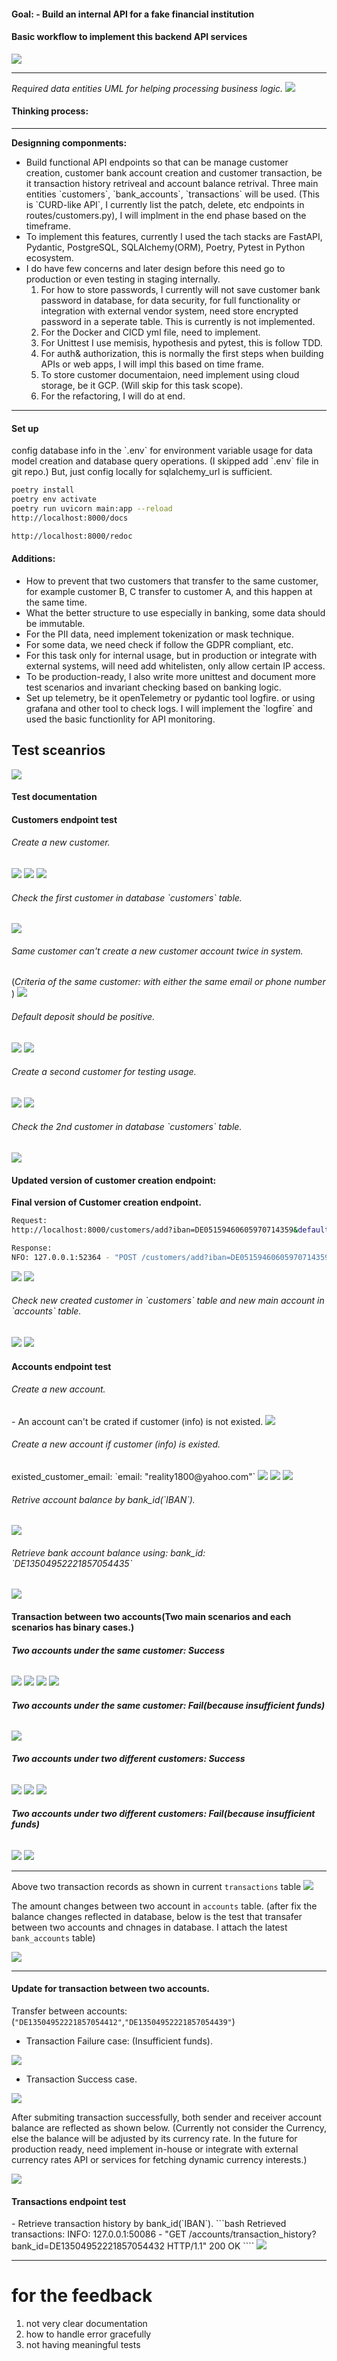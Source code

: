 <h4>Goal:</4>
- Build an internal API for a fake financial institution

<h4> Basic workflow to implement this backend API services</h4>

<img src= "docs/imgs/basic_workflow.png">

<hr>
<i>Required data entities UML for helping processing business logic. </i>
<img src= "docs/imgs/data_entity_uml.png">

<h4> Thinking process:</h4>
<hr>
<b>Designning componments:</b>
<ul>
    <li>
        Build functional API endpoints so that can be manage customer creation, customer bank account creation and customer transaction, be it transaction history retriveal and account balance retrival. Three main entities `customers`, `bank_accounts`, `transactions` will be used. (This is `CURD-like API`, I currently list the patch, delete, etc endpoints in routes/customers.py), I will implment in the end phase based on the timeframe.
    </li>
    <li>
        To implement this features, currently I used the tach stacks are FastAPI, Pydantic, PostgreSQL, SQLAlchemy(ORM), Poetry, Pytest in Python ecosystem.
    </li>
    <li>
        I do have few concerns and later design before this need go to production or even testing in staging internally.
            <ol>
                <li>
                For how to store passwords, I currently will not save customer bank password in database, for data security, for full functionality or integration with external vendor system, need store encrypted password in a seperate table. This is currently is not implemented. 
                </li>
                <li>
                For the Docker and CICD yml file, need to implement.
                </li>
                <li>
                For Unittest I use memisis, hypothesis and pytest, this is follow TDD. 
                </li>
                <li>
                For auth& authorization, this is normally the first steps when building APIs or web apps, I will impl this based on time frame.
                </li>
                <li>
                To store customer documentaion, need implement using cloud storage, be it GCP. (Will skip for this task scope).
                </li>
                <li>
                For the refactoring, I will do at end.
                </li>
        </ol>
    </li>
</ul>

<hr>


<h4> Set up </h4>
config database info in the `.env` for environment variable usage for data model creation and database query operations. (I skipped add `.env` file in git repo.)
But, just config locally for sqlalchemy_url is sufficient.

```bash
poetry install 
poetry env activate 
poetry run uvicorn main:app --reload
http://localhost:8000/docs

http://localhost:8000/redoc
```

<h4> Additions:</h4>
    <ul>
        <li>
            How to prevent that two customers that transfer to the same customer, for example customer B, C transfer to customer A, and this happen at the same time.
        </li>
        <li>
            What the better structure to use especially in banking, some data should be immutable.
        </li>
        <li>
            For the PII data, need implement tokenization or mask technique.
        </li>
        <li>
            For some data, we need check if follow the GDPR compliant, etc.
        </li>
        <li>
            For this task only for internal usage, but in production or integrate with external systems, will need add whitelisten, only allow certain IP access.
        </li>
        <li>
            To be production-ready, I also write more unittest and document more test scenarios and invariant checking based on banking logic.
        </li>
        <li>
            Set up telemetry, be it openTelemetry or pydantic tool logfire. or using grafana and other tool to check logs. I will implement the `logfire` and used the basic functionlity for API monitoring.
        </li>
    </ul>


<h2> Test sceanrios</h2>
<img src=docs/imgs/final_apis.png>

<h4>Test documentation</h4>
<h4> Customers endpoint test</h4>
<h6>Create a new customer.</h6>
<img src=docs/imgs/test_customers_0.png>
<img src=docs/imgs/test_customers_1.png>
<img src=docs/imgs/test_customers_2.png>

<h6>Check the first customer in database `customers` table.</h6>
<img src=docs/imgs/check_record_in_customers_table.png>

<h6>Same customer can't create a new customer account twice in system.</h6>
(<i>Criteria of the same customer: with either the same email or phone number </i>)
<img src=docs/imgs/duplicated_customer_error.png>

<h6>Default deposit should be positive.</h6>
<img src=docs/imgs/deposit_should_positive_test_case_0.png>
<img src=docs/imgs/deposit_should_positive_test_case_1.png>

<h6>Create a second customer for testing usage.</h6>
<img src=docs/imgs/create_second_customer_0.png>
<img src=docs/imgs/create_second_customer_1.png>

<h6>Check the 2nd customer in database `customers` table.</h6>
<img src=docs/imgs/check_record_in_customer_table.png>

<h4>Updated version of customer creation endpoint:</h4> <div><b>Final version of Customer creation endpoint.</b>

```bash
Request: 
http://localhost:8000/customers/add?iban=DE05159460605970714359&default_deposit=20&currency=EUR

Response:
NFO: 127.0.0.1:52364 - "POST /customers/add?iban=DE05159460605970714359&default_deposit=20&currency=EUR HTTP/1.1" 201 Created
```

<img src=docs/imgs/create_new_customer_update_0.png>
<img src=docs/imgs/create_new_customer_update_1.png>

<h6>Check new created customer in `customers` table and new main account in `accounts` table.</h6>
<img src=docs/imgs/create_new_customer_update_2.png>
<img src=docs/imgs/create_new_customer_update_3.png>

<h4>Accounts endpoint test</h4>
<h6>Create a new account.</h6>
- An account can't be crated if customer (info) is not existed.
<img src=docs/imgs/create_account_if_customer_not_existed.png>

<h6>Create a new account if customer (info) is existed.</h6>
existed_customer_email: `email: "reality1800@yahoo.com"`
<img src=docs/imgs/use_existed_customer_by_email.png>
<img src=docs/imgs/create_a_new_account_under_existed_customer.png>
<img src=docs/imgs/create_new_bank_account.png>

<h6>Retrive account balance by bank_id(`IBAN`).</h6>
<img src=docs/imgs/check_balance_record_in_account.png>

<h6>Retrieve bank account balance using: bank_id: `DE13504952221857054435`</h6>
<img src=docs/imgs/check_balance_0.png>

<h4>Transaction between two accounts(Two main scenarios and each scenarios has binary cases.)</h4>

<h6><b>Two accounts under the same customer: Success</b></h6>
<img src=docs/imgs/multi_accounts_under_same_customer.png>
<img src=docs/imgs/transfer_for_same_customer_1.png>
<img src=docs/imgs/transfer_for_same_customer_0.png>
<img src=docs/imgs/transfer_for_same_customer_2.png>

<h6><b>Two accounts under the same customer: Fail(because insufficient funds)</b></h6>
<img src=docs/imgs/transfer_for_same_customer_3.png>

<h6><b>Two accounts under two different customers: Success</b></h6>
<img src=docs/imgs/transfer_for_different_customers_0.png>
<img src=docs/imgs/transfer_for_different_customers_1.png>
<img src=docs/imgs/transfer_for_different_customers_2.png>

<h6><b>Two accounts under two different customers: Fail(because insufficient funds)</b></h6>

<img src=docs/imgs/transfer_for_different_customers_3.png>
<img src=docs/imgs/transfer_for_different_customers_4.png>
<hr>

Above two transaction records as shown in current `transactions` table
<img src=docs/imgs/check_transactions_in_db.png>

The amount changes between two account in `accounts` table.
(after fix the balance changes reflected in database, below is the test that transafer between two accounts and chnages in database. I attach the latest `bank_accounts` table)

<img src=docs/imgs/bank_accounts_table.png>

<hr>

<h4>Update for transaction between two accounts. </h4>

Transfer between accounts: (`"DE13504952221857054412"`,`"DE13504952221857054439"`)

- Transaction Failure case: (Insufficient funds).
<img src=docs/imgs/transfer_for_different_customers_v2_1.png>

- Transaction Success case.
<img src=docs/imgs/transfer_for_different_customers_v2_2.png>

After submiting transaction successfully, both sender and receiver account balance are reflected as shown below. (Currently not consider the Currency, else the balance will be adjusted by its currency rate. In the future for production ready, need implement in-house or integrate with external currency rates API or services for fetching dynamic currency interests.)

<img src=docs/imgs/transfer_for_different_customers_v2_3.png>

<h4> Transactions endpoint test </h4>
- Retrieve transaction history by bank_id(`IBAN`).
```bash
Retrieved transactions: <sqlalchemy.engine.result.ScalarResult object at 0x1055198b0>
INFO: 127.0.0.1:50086 - "GET /accounts/transaction_history?bank_id=DE13504952221857054432 HTTP/1.1" 200 OK
````

<img src=docs/imgs/retrieve_transaction_history.png>
<hr>


# for the feedback 
1. not very clear documentation 
2. how to handle error gracefully 
3. not having meaningful tests 